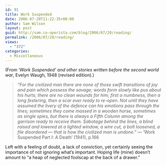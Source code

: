 ```yaml
---
id: 91
title: Work Suspended
date: 2006-07-20T11:22:35+00:00
author: Sam Wilson
layout: post
guid: http://sam.co-operista.com/blog/2006/07/20/reading/
permalink: /2006/07/20/reading/
views:
  - "372"
categories:
  - Miscellaneous
---
```

(From _‘Work Suspended’ and other stories written before the second world war_, Evelyn Waugh, 1948 (revised edition).)

> _“For the civilized man there are none of those swift transitions of joy and pain which possess the savage; words form slowly like pus about his hurts; there are no clean wounds for him; first a numbness, then a long festering, then a scar ever ready to re-open. Not until they have assumed the livery of the defence can his emotions pass through the lines; sometimes they come massed in a wooden horse, sometimes as single spies, but there is always a Fifth Column among the garrison ready to receive them. Sabotage behind the lines, a blind raised and lowered at a lighted window, a wire cut, a bolt loosened, a file disordered — that is how the civilized man is undone.”_ — ‘Work Suspended Part I: A Death’ (1941), p.166 

Left with a feeling of doubt, a lack of conviction, yet certainly seeing the importance of not ignoring what’s important. Hoping life (mine) doesn’t amount to “a heap of neglected foolscap at the back of a drawer.”